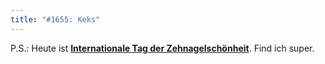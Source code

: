 ```yaml
---
title: "#1655: Keks"
---
```


P.S.:
Heute ist <a href="http://www.fonflatter.de/kalender"><strong>Internationale Tag der Zehnagelschönheit</strong></a>. Find ich super.
